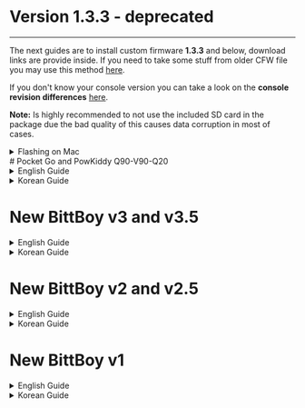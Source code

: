 # Version 1.3.3 - deprecated

---

The next guides are to install custom firmware **1.3.3** and below, download links are provide inside. If you need to take some stuff from older CFW file you may use this method [here](Custom-Firmware-Update.md).

If you don't know your console version you can take a look on the **console revision differences** [here](console-revisions-differences.md).

**Note:** Is highly recommended to not use the included SD card in the package due the bad quality of this causes data corruption in most of cases.

<details markdown="1">
<summary>Flashing on Mac</summary>

### Steps to flash an SD card:

1. Check the "/dev/disk" number of your SD card in Disk Utility.
2. Open the Terminal app
3. Unmount the card using this command in the Terminal: `diskutil unmountDisk "/dev/DISK"` (Where DISK is the disk# of your SD card.)
4. To write the disk image to the card: `sudo dd if="IMAGE.img" of="/dev/DISK"` (Where IMAGE is the full file path to the Miyoo CFW disk image you've downloaded, and DISK is the assigned disk# address of your SD card in Disk Utility.) You will need to enter your administrative password to confirm, and hit the Return/Enter key on your keyboard.

_**Warning:**_ Make sure that you enter the correct disk number for your SD card, or you will be overwriting a different card/disk on your computer!! Double-check the number in Disk Utility, or run the `diskutil list` command in the Terminal, and look for your card and its assigned number by the size of the disk.

Note: The disk# does **not** include the s# following it! The s# stands for sector (partition/volume) number in Mac OS. You need to write to the disk directly, not to a partition on the disk. If you write to a partition on the disk, you will need to re-flash, as the flashed SD card will not work/mount.

Note: When you hit Return/Enter on the above write command, dd/Terminal will appear to do nothing. This is normal. Wait until dd finishes its work, and it will give you a summary of the successful write. This may take quite some time, so be patient. If you hold down CTRL and press T on your keyboard, it will show you how dd is working.

**Steps to back up your whole SD card into a disk image file:**

1. Make sure you have enough space on your hard drive -- as much as the whole SD card is in size
2. Open the Terminal app
3. Unmount the card (see above)
4. Reverse the from/input ("if") and to/output ("of") values in the previous write command: `dd if="/dev/DISK" of="IMAGE.img"` (See what IMAGE and DISK stand for above.)
5. Wait until dd finishes and gives you the (successful) write summary

**Steps to expand the size of the "main" partition on the card:**

The easiest way to do this, if you have a CD/DVD drive, is to burn the GParted LiveCD ISO to an optical disc, and boot from it on your Mac by turning on the Mac and holding down the C key on your keyboard at the boot sound/chime.

When successful, you'll be greeted with an old-type, Windows-like blue/system screen. Just leave all the settings as default and hit the Return/Enter until it loads up GParted.

(Note: You'll likely need a wired mouse and keyboard for this, as your wireless/Bluetooth mice and keyboards will not work here! Paired, Bluetooth/wireless controllers don't work outside of the operating system.)

> You can download the GParted LiveCD ISO here: https://gparted.org/download.php
> Choose the "amd64" (64-bit) version, as all Intel Macs are 64-bit. (Only old PowerPC Macs are 32-bit.)

![image](imgs/147808031-d88cca11-6b97-4c2c-a588-4ea2906f9d7a.png)

1. By default, GParted will load your Mac's hard drive first. Make sure you switch to your SD card using the top-right dropdown menu button!

2. Right-click the partition labelled "main" on your SD card, and choose the "Resize/Move" option.

3. In the resize window that pops up, drag the slider to the right, expanding the selection to the entire remaining space on the card, and hit the Resize (OK/confirm) button.

4. Now double-check that everything looks right (with only the "main" partition on the SD card expanded in size), and if everything looks correct, apply your changes by clicking the green tick button in the menu bar, or Edit > "Apply All Operations". You may need to confirm your changes -- check that they are correct and what you really want to do. At this point GParted will actually operate on your changed disk volumes and make the changes you've instructed it to make.

5. When done, close GParted and reboot your Mac. You've successfully resized your SD card, and your SD card is ready for use. Safely eject it from your Mac, and pop it into your Miyoo device.

---

</details>
# Pocket Go and PowKiddy Q90-V90-Q20

<details markdown="1"><summary>English Guide</summary>

---

[![youtube](imgs/62875006-380c1680-bcf0-11e9-9953-3f3f996926c1.png)](https://www.youtube.com/watch?v=YFdZEh4gAM8)
![img](imgs/59299539-e0ebb600-8c5a-11e9-91bb-f9386ec71d1c.png)

## 1) Materials

1. SD card of 8GB or more
2. Lastest Community CFW v1.3.3 Image
   - PocketGo / PowKiddy Q20 ([Download](https://github.com/TriForceX/MiyooCFW/releases/download/1.3.3/pocketgo-cfw-v1.3.3.7z))
   - PowKiddy Q90-V90 ([Download](https://github.com/TriForceX/MiyooCFW/releases/download/1.3.3/powkiddy-q90-v90-cfw-v1.3.3.7z))
3. Install Partition Wizard [(Download)](https://www.partitionwizard.com/download.html)
4. Install Win32DiskImager [(Download)](https://win32diskimager.org)
5. Install 7zip [(Download)](https://www.7-zip.org/download.html)
6. Optional Install SD Card Formatter [(Download)](https://www.sdcard.org/downloads/formatter)

## 2) Setup

1. You need to remove all partitions of SD card using: **Partition Wizard** or **SD Card Formatter**.
2. If the CFW file is compressed on **.7zip** just extract using **7zip** before proceed.
3. Execute **Win32DiskImager**, select SD card, load the **.IMG** file and press **Write** button to proceed.
4. Once the image is burned on the SD card, open **Partition Wizard** and choose **Disk Management**.
5. Then right click on the **"main"** partition and choose **extend** (Set it to the maximum) and apply.
6. Insert the SD into your console and turn it on. If it boots it is a success.

**Notes:** 
- The SD card need to be in **FAT 32** format.
- If you have problems to access the **"main"** partition on Windows 7 or 8 please read [here](https://github.com/TriForceX/MiyooCFW/wiki/Miyoo-CFW#alternative-to-access-the-main-partition-on-windows-7-or-8)

---
</details>


<details markdown="1"><summary>Korean Guide</summary>

---
	
[![youtube](imgs/62875006-380c1680-bcf0-11e9-9953-3f3f996926c1.png)](https://www.youtube.com/watch?v=YFdZEh4gAM8)
![img](imgs/59299539-e0ebb600-8c5a-11e9-91bb-f9386ec71d1c.png)

## 1) 준비물

1. 8기가 이상의 SD카드
2. 최신 Community CFW v1.3.3 이미지
   - PocketGo / PowKiddy Q20 ([Download](https://github.com/TriForceX/MiyooCFW/releases/download/1.3.3/pocketgo-cfw-v1.3.3.7z))
   - PowKiddy Q90-V90 ([Download](https://github.com/TriForceX/MiyooCFW/releases/download/1.3.3/powkiddy-q90-v90-cfw-v1.3.3.7z))
3. Partition Wizard [(다운로드)](https://www.partitionwizard.com/download.html)
4. Win32diskimager [(다운로드)](https://win32diskimager.org)
5. 7zip [(다운로드)](https://www.7-zip.org/download.html)
6. 선택적 설치 SD Card Formatter [(다운로드)](https://www.sdcard.org/downloads/formatter)

## 2) 설치

1. **Partition Wizard** 또는 **SD Card Formatter** 를 사용하여 SD 카드의 모든 파티션을 제거해야합니다.
2. CFW 파일이 ** .7zip ** 압축 된 경우 진행하기 전에 _7zip_을 사용하여 압축을 풀면됩니다.
3. _win32diskimager_를 실행하고, SD 카드를 선택하고, **. IMG ** 파일을로드 한 다음 ** 쓰기 ** 버튼을 눌러 계속 진행하십시오.
4. 이미지가 SD 카드에 구워지면 파티션 마법사를 열고 디스크 관리를 선택하십시오.
5. _main_ 파티션을 마우스 오른쪽 단추로 클릭하고 extend (최대로 설정)를 선택하고 적용하십시오.
6. SD를 새 Bittboy에 넣고 켭니다. 부팅하면 성공합니다.

**노트:** 
- SD 카드는 _FAT 32_ 형식이어야합니다.
- Windows 7 또는 8의 "기본"파티션에 액세스하는 데 문제가있는 경우 [여기를 클릭하십시오](https://github.com/TriForceX/MiyooCFW/wiki/Miyoo-CFW#alternative-to-access-the-main-partition-on-windows-7-or-8)

---

</details>

# New BittBoy v3 and v3.5

<details markdown="1"><summary>English Guide</summary>

---

[![youtube](imgs/65471143-7abf2380-de44-11e9-9148-5fee8c6afeaf.png)](https://www.youtube.com/watch?v=cCNKwWwQIXI)
![img](imgs/59290986-d70c8780-8c47-11e9-94e2-5ab6e87e1289.png)

## 1) Materials

1. SD card of 8GB or more
2. Lastest Community CFW v1.3.3 Image
   - BittBoy rev3 ([Download](https://github.com/TriForceX/MiyooCFW/releases/download/1.3.3/bittboy-v3-cfw-v1.3.3.7z))
   - BittBoy rev3.5 ([Download](https://github.com/TriForceX/MiyooCFW/releases/download/1.3.3/bittboy-v3.5-cfw-v1.3.3.7z))
3. Install Partition Wizard [(Download)](https://www.partitionwizard.com/download.html)
4. Install win32diskimager [(Download)](https://win32diskimager.org)
5. Install 7zip [(Download)](https://www.7-zip.org/download.html)
6. Optional Install SD Card Formatter [(Download)](https://www.sdcard.org/downloads/formatter)

## 2) Setup

1. You need to remove all partitions of SD card using: **Partition Wizard** or **SD Card Formatter**.
2. If the CFW file is compressed on **.7zip** just extract using **7zip** before proceed.
3. Execute **Win32DiskImager**, select SD card, load the **.IMG** file and press **Write** button to proceed.
4. Once the image is burned on the SD card, open **Partition Wizard** and choose **Disk Management**.
5. Then right click on the **"main"** partition and choose **extend** (Set it to the maximum) and apply.
6. Insert the SD into your console and turn it on. If it boots it is a success.

**Notes:** 
- The SD card need to be in **FAT 32** format.
- If you have problems to access the **"main"** partition on Windows 7 or 8 please read [here](https://github.com/TriForceX/MiyooCFW/wiki/Miyoo-CFW#alternative-to-access-the-main-partition-on-windows-7-or-8)

---

</details>

<details markdown="1"><summary>Korean Guide</summary>

---

[![youtube](imgs/65471143-7abf2380-de44-11e9-9148-5fee8c6afeaf.png)](https://www.youtube.com/watch?v=cCNKwWwQIXI)
![img](imgs/59290986-d70c8780-8c47-11e9-94e2-5ab6e87e1289.png)

## 1) 준비물

1. 8기가 이상의 SD카드
2. 최신 Community CFW v1.3.3 이미지
   - BittBoy rev3 ([Download](https://github.com/TriForceX/MiyooCFW/releases/download/1.3.3/bittboy-v3-cfw-v1.3.3.7z))
   - BittBoy rev3.5 ([Download](https://github.com/TriForceX/MiyooCFW/releases/download/1.3.3/bittboy-v3.5-cfw-v1.3.3.7z))
3. Partition Wizard [(다운로드)](https://www.partitionwizard.com/download.html)
4. Win32diskimager [(다운로드)](https://win32diskimager.org)
5. 7zip [(다운로드)](https://www.7-zip.org/download.html)
6. 선택적 설치 SD Card Formatter [(다운로드)](https://www.sdcard.org/downloads/formatter)
	
## 2) 설치

1. **Partition Wizard** 또는 **SD Card Formatter** 를 사용하여 SD 카드의 모든 파티션을 제거해야합니다.
2. CFW 파일이 ** .7zip ** 압축 된 경우 진행하기 전에 _7zip_을 사용하여 압축을 풀면됩니다.
3. _win32diskimager_를 실행하고, SD 카드를 선택하고, **. IMG ** 파일을로드 한 다음 ** 쓰기 ** 버튼을 눌러 계속 진행하십시오.
4. 이미지가 SD 카드에 구워지면 파티션 마법사를 열고 디스크 관리를 선택하십시오.
5. _main_ 파티션을 마우스 오른쪽 단추로 클릭하고 extend (최대로 설정)를 선택하고 적용하십시오.
6. SD를 새 Bittboy에 넣고 켭니다. 부팅하면 성공합니다.

**노트:** 
- SD 카드는 _FAT 32_ 형식이어야합니다.
- Windows 7 또는 8의 "기본"파티션에 액세스하는 데 문제가있는 경우 [여기를 클릭하십시오](https://github.com/TriForceX/MiyooCFW/wiki/Miyoo-CFW#alternative-to-access-the-main-partition-on-windows-7-or-8)

---

</details>

# New BittBoy v2 and v2.5

<details markdown="1"><summary>English Guide</summary>

---

[![youtube](imgs/65471142-7a268d00-de44-11e9-9007-a851756119e4.png)](https://www.youtube.com/watch?v=i62_J6SAN9s)
![img](imgs/59290986-d70c8780-8c47-11e9-94e2-5ab6e87e1289.png)

## 1) Materials

1. SD card of 8GB or more
2. Lastest Community CFW v1.3.3 Image ([Download](https://github.com/TriForceX/MiyooCFW/releases/download/1.3.3/bittboy-v2-v2.5-cfw-v1.3.3.7z))
3. Install Partition Wizard [(Download)](https://www.partitionwizard.com/download.html)
4. Install win32diskimager [(Download)](https://win32diskimager.org)
5. Install 7zip [(Download)](https://www.7-zip.org/download.html)
6. Optional Install SD Card Formatter [(Download)](https://www.sdcard.org/downloads/formatter)

## 2) Setup

1. You need to remove all partitions of SD card using: **Partition Wizard** or **SD Card Formatter**.
2. If the CFW file is compressed on **.7zip** just extract using **7zip** before proceed.
3. Execute **Win32DiskImager**, select SD card, load the **.IMG** file and press **Write** button to proceed.
4. Once the image is burned on the SD card, open **Partition Wizard** and choose **Disk Management**.
5. Then right click on the **"main"** partition and choose **extend** (Set it to the maximum) and apply.
6. Insert the SD into your console and turn it on. If it boots it is a success.

**Notes:** 
- The SD card need to be in **FAT 32** format.
- If you have problems to access the **"main"** partition on Windows 7 or 8 please read [here](https://github.com/TriForceX/MiyooCFW/wiki/Miyoo-CFW#alternative-to-access-the-main-partition-on-windows-7-or-8)

---

</details>

<details markdown="1"><summary>Korean Guide</summary>

---

[![youtube](imgs/65471142-7a268d00-de44-11e9-9007-a851756119e4.png)](https://www.youtube.com/watch?v=i62_J6SAN9s)
![img](imgs/59290986-d70c8780-8c47-11e9-94e2-5ab6e87e1289.png)

## 1) 준비물

1. 8기가 이상의 SD카드
2. 최신 Community CFW v1.3.3 이미지 ([Download](https://github.com/TriForceX/MiyooCFW/releases/download/1.3.3/bittboy-v2-v2.5-cfw-v1.3.3.7z))
3. Partition Wizard [(다운로드)](https://www.partitionwizard.com/download.html)
4. Win32diskimager [(다운로드)](https://win32diskimager.org)
5. 7zip [(다운로드)](https://www.7-zip.org/download.html)
6. 선택적 설치 SD Card Formatter [(다운로드)](https://www.sdcard.org/downloads/formatter)
	
## 2) 설치

1. **Partition Wizard** 또는 **SD Card Formatter** 를 사용하여 SD 카드의 모든 파티션을 제거해야합니다.
2. CFW 파일이 ** .7zip ** 압축 된 경우 진행하기 전에 _7zip_을 사용하여 압축을 풀면됩니다.
3. _win32diskimager_를 실행하고, SD 카드를 선택하고, **. IMG ** 파일을로드 한 다음 ** 쓰기 ** 버튼을 눌러 계속 진행하십시오.
4. 이미지가 SD 카드에 구워지면 파티션 마법사를 열고 디스크 관리를 선택하십시오.
5. _main_ 파티션을 마우스 오른쪽 단추로 클릭하고 extend (최대로 설정)를 선택하고 적용하십시오.
6. SD를 새 Bittboy에 넣고 켭니다. 부팅하면 성공합니다.

**노트:** 
- SD 카드는 _FAT 32_ 형식이어야합니다.
- Windows 7 또는 8의 "기본"파티션에 액세스하는 데 문제가있는 경우 [여기를 클릭하십시오](https://github.com/TriForceX/MiyooCFW/wiki/Miyoo-CFW#alternative-to-access-the-main-partition-on-windows-7-or-8)

---

</details>

# New BittBoy v1

<details markdown="1"><summary>English Guide</summary>

---

[![click here](imgs/65471957-9d067080-de47-11e9-8ff7-ae0f43aee093.png)](https://www.youtube.com/watch?v=FjQquL3W99U)

## 1) Materials
1. New Bittboy - rev1 (early version)
2. SD card of 8GB or more
3. Knapping supplies (ironing, silverware)
4. Jumper cable (thin cable recommended)
5. Debian or Ubuntu environment computer

## 2) Work Order
1. Hardware mode (hwmod)
2. Building SPI flashing environment
3. SPI flashing
3. Burn image to SD card

## 3.1) Hardware Mod (hwmod)
1. Unscrew the 6 screws to release the case.\
![image1](imgs/65471949-9bd54380-de47-11e9-879b-01f39a192205.png)
2. Check the display area. If the LCD connector is not on the display, it is Rev2.\
![image2](imgs/65471950-9c6dda00-de47-11e9-9e80-6268b10f22dc.png)
3. Remove resistors R75, R76, R78.
4. DM, DP solder joint (lead to ground).\
![image3](imgs/65471951-9c6dda00-de47-11e9-9cfc-f927d244e173.png)
   - before work\
![image4](imgs/65471952-9c6dda00-de47-11e9-8680-0062a4c8f20b.png)
   - After work
5. Ground the jumper wire on the 2nd pin of the SPI IC chip.\
![image5](imgs/65471953-9c6dda00-de47-11e9-81a6-e5f229a2bc8c.png)

## 3.2) Building SPI Flashing Environment
1. Install Debian or Ubuntu on your PC.
2. Run the terminal using an account with root privileges.
3. Enter in the following order:
   ```
   sudo apt-get install git-core
   ```
4. When the installation is complete, type in the following order:
   ```
   git clone https://github.com/MiyooCFW/f1c100s_sunxi-tools
   cd f1c100s_sunxi-tools
   make clean && make
   ```
   **Note:** If says you have invalid permissions use `sudo make install`

## 3.3) SPI Flashing
1. Connect New BittBoy to PC with USB.
2. Turn on the power while holding the jumper wire as shown in the picture.
3. Download the latest spi image from Steward-fu's github. https://github.com/MiyooCFW/miyoo_rel
   ```
   SPI Image File Name Example > miyoo_spi_hwmod_1bit_ghostkey_20190216.bin
   ```
4. Move downloaded SPI image to home.
5. Run the terminal.
6. Type the following:
   ```
   sudo sunxi-fel -p spiflash-write 0 SPI image .bin
   ex> sudo ./sunxi-fel -p spiflash-write 0 miyoo_spi_hwmod_1bit_ghostkey_20190216.bin
   ```
7. Wait until 100% is completed.
8. Disconnect the New BittBoy from the PC and turn off the power.
9. Assemble the New Bittboy main body and turn on the power.
10. If the following screen is displayed, it is success.\
![image6](imgs/65471954-9c6dda00-de47-11e9-80f1-d2d3799d8587.png)

# 3.4) Burning an Image to an SD Card
1. Download the latest MiOS image from Steward-fu's github. https://github.com/MiyooCFW/miyoo_rel
   ```
   MiOS image file name example > MiOS_v1.0_20190203.zip, MiOS_v1.0_20190203.z01, MiOS_v1.0_20190203.z02 ...
   ```
   **Note:** You can get an alternative more updated image/kernel from Christian Haitian repository [here](https://github.com/christianhaitian/BittBoyV1).
2. Remove all partitions of SD card and format it with FAT32 etc. (I used Windows Disk Management)
3. Download `win32diskimager` and install it.
   https://win32diskimager.org/
4. Execute `win32diskimager`, select SD driver, load MiOS image and press **"Write"** button to proceed.\
![image7](imgs/65471955-9c6dda00-de47-11e9-818f-3aac0e6989e2.png)
5. Once the image is burned, insert SD into New Bittboy and turn it on. If it boots like below, it is a success.\
![image8](imgs/65471956-9d067080-de47-11e9-84c6-9a166f4f6eeb.png)

---

</details>

<details markdown="1"><summary>Korean Guide</summary>

---

[![click here](imgs/65471957-9d067080-de47-11e9-8ff7-ae0f43aee093.png)](https://www.youtube.com/watch?v=FjQquL3W99U)

## 1) 준비물
1. New Bittboy - rev1(초기 버전)
2. 8기가 이상의 SD카드
3. 납뗌 용품 (인두기, 은납)
4. 점퍼케이블(얇은 케이블 추천)
5. 데비안 or 우분투 환경의 컴퓨터

## 2)작업 순서
1. 하드웨어 모드(hwmod)
2. SPI플레싱 환경 구축
3. SPI플레싱
3. SD 카드에 이미지 굽기

## 3.1 하드웨어 모드(hwmod)
1. 나사를 풀어 케이스를 때어냅니다.\ 
![image1](imgs/65471949-9bd54380-de47-11e9-879b-01f39a192205.png)
2. 표시 부분을 확인합니다. LCD커넥터가 표시부분에 없다면, Rev2입니다.(간단히 구분방법)\
![image2](imgs/65471950-9c6dda00-de47-11e9-9e80-6268b10f22dc.png)
3. 저항 R75, R76, R78을 제거합니다.
4. DM, DP 솔더 조인트합니다.(납으로 접지합니다.)\
![image3](imgs/65471951-9c6dda00-de47-11e9-9cfc-f927d244e173.png)
   - -수정전\
![image4](imgs/65471952-9c6dda00-de47-11e9-8680-0062a4c8f20b.png)
   - -수정후
5. SPI IC칩의 2번에 점퍼선을 접지합니다.\
![image5](imgs/65471953-9c6dda00-de47-11e9-81a6-e5f229a2bc8c.png)
 

## 3.2) SPI플레싱 환경 구축
1. PC에 데비안 or 우분투를 설치합니다.
2. root권한이 있는 계정으로 터미널을 실행합니다.
3. 다음과 같은 순서대로 입력합니다.
   ```
   sudo apt-get install git-core
   ```
4. 설치가 완료되면 다음과 같은 순서대로 입력합니다.
   ```
   git clone https://github.com/MiyooCFW/f1c100s_sunxi-tools
   cd f1c100s_sunxi-tools
   make clean && make
   ```
   **참고**: 잘못된 사용 권한이 있다고 표시되는 경우 `sudo make install`

## 3.3) SPI플레싱
1. USB로 뉴 비트보이(New Bittboy)와 PC를 연결합니다.
2. 사진과 같이 점퍼선을 접촉시킨 상태에서 전원을 켭니다.
3. Steward-fu의 github에서 최신 spi이미지를 다운로드 합니다. https://github.com/MiyooCFW/miyoo_rel
   ```
   SPI이미지 파일명 예시 >miyoo_spi_hwmod_1bit_ghostkey_20190216.bin
   ```
4. 다운받은 SPI이미지를 홈으로 이동합니다.
5. 터미널을 실행합니다.
6. 다음과 같이 입력합니다.
   ```
   sudo sunxi-fel -p spiflash-write 0 SPI이미지.bin
   ex>sudo sunxi-fel -p spiflash-write 0 miyoo_spi_hwmod_1bit_ghostkey_20190216.bin
   ```
7. 100% 완료될때까지 기다립니다.
8. 뉴 비트보이(New Bittboy)와 PC를 연결 해제하고 전원을 끕니다.
9. 뉴 비트보이(New Bittboy) 본체를 조립하고 전원을 킵니다.
10. 다음과 같은 화면이 출력되면 성공입니다.\
![image6](imgs/65471954-9c6dda00-de47-11e9-80f1-d2d3799d8587.png)

## 3.4) SD 카드에 이미지 굽기
1. Steward-fu의 github에서 최신 MiOS이미지를 다운로드 합니다. https://github.com/MiyooCFW/miyoo_rel
   ```
   MiOS이미지 파일명 예시 >MiOS_v1.0_20190203.zip, MiOS_v1.0_20190203.z01, MiOS_v1.0_20190203.z02 ...
   ```
   **참고**: Christian Haitian 저장소에서 대체 이미지 / 커널을 업데이트 할 수 있습니다 [여기에](https://github.com/christianhaitian/BittBoyV1).
2. SD카드의 파티션을 모두 제거하고 FAT32등으로 포맷합니다..(필자는 윈도우 디스크관리를 이용했습니다.)
3. `win32diskimager`를 다운받고 설치합니다. https://win32diskimager.org/
4. `win32diskimager`를 실행하고 SD드라이버를 선택 후 MiOS이미지를 불러온 후 "Write"버튼을 눌러 진행합니다.\
![image7](imgs/65471955-9c6dda00-de47-11e9-818f-3aac0e6989e2.png)
5. 이미지가 다 구워지면 뉴 비트보이(New Bittboy)에 SD를 삽입하고 전원을 킵니다. 아래와 같이 부팅되면 성공입니다.\
![image8](imgs/65471956-9d067080-de47-11e9-84c6-9a166f4f6eeb.png)

---

</details>